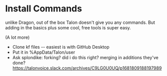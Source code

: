 # Install Commands

unlike Dragon, out of the box Talon doesn't give you any commands.  But adding in the basics plus some cool, free tools is super easy.

(A lot more)


  - Clone kf files -- easiest is with GitHub Desktop
  - Put it in %AppData/Talon/user
  - Ask splondike: forking?  did i do this right?  merging in additions they've done?  https://talonvoice.slack.com/archives/C9LG0U0UQ/p1681809188197989
